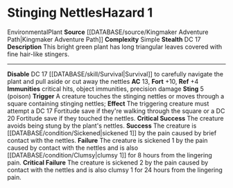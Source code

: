 ﻿---
ac: '13'
all_resistance: null
complexity: Simple
element: null
fortitude: '+10'
hardness: null
hazard_type: Environmental
hp: null
id: '274'
immunity:
- critical hits
- object immunities
- precision damage
level: '1'
name: Stinging Nettles
rarity: Common
reflex: '+4'
resistance: null
rus_type_level: null
school: null
source: '[[DATABASE/source/Kingmaker Adventure Path|Kingmaker Adventure Path]]'
trait:
- '[[DATABASE/trait/Environmental|Environmental]]'
- '[[DATABASE/trait/Plant|Plant]]'
type: Hazard
weakness: null
will: null

---
# Stinging Nettles<span class="item-type">Hazard 1</span>

<span class="item-trait">Environmental</span><span class="item-trait">Plant</span>
**Source** [[DATABASE/source/Kingmaker Adventure Path|Kingmaker Adventure Path]]
**Complexity** Simple
**Stealth** DC 17
**Description** This bright green plant has long triangular leaves covered with fine hair-like stingers.

---
**Disable** DC 17 [[DATABASE/skill/Survival|Survival]] to carefully navigate the plant and pull aside or cut away the nettles
**AC** 13, **Fort** +10, **Ref** +4
**Immunities** critical hits, object immunities, precision damage
**Sting** <span class="action-icon">5</span> (poison) **Trigger** A creature touches the stinging nettles or moves through a square containing stinging nettles; **Effect** The triggering creature must attempt a DC 17 Fortitude save if they're walking through the square or a DC 20 Fortitude save if they touched the nettles.
**Critical Success** The creature avoids being stung by the plant's nettles.
**Success** The creature is [[DATABASE/condition/Sickened|sickened 1]] by the pain caused by brief contact with the nettles.
**Failure** The creature is sickened 1 by the pain caused by contact with the nettles and is also [[DATABASE/condition/Clumsy|clumsy 1]] for 8 hours from the lingering pain.
**Critical Failure** The creature is sickened 2 by the pain caused by contact with the nettles and is also clumsy 1 for 24 hours from the lingering pain.